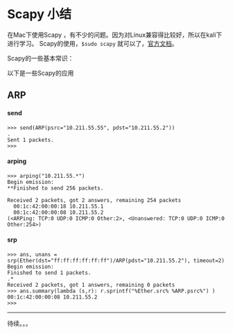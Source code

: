 # Scapy 小结

在Mac下使用Scapy ，有不少的问题。因为对Linux兼容得比较好，所以在kali下进行学习。
Scapy的使用，`$sudo scapy` 就可以了，[官方文档](http://www.secdev.org/projects/scapy/doc/installation.html)。

Scapy的一些基本常识：

以下是一些Scapy的应用
## ARP
#### send
```
>>> send(ARP(psrc="10.211.55.55", pdst="10.211.55.2"))
.
Sent 1 packets.
>>>
```
#### arping
```
>>> arping("10.211.55.*")
Begin emission:
**Finished to send 256 packets.

Received 2 packets, got 2 answers, remaining 254 packets
  00:1c:42:00:00:18 10.211.55.1
  00:1c:42:00:00:08 10.211.55.2
(<ARPing: TCP:0 UDP:0 ICMP:0 Other:2>, <Unanswered: TCP:0 UDP:0 ICMP:0 Other:254>)
```
#### srp
```
>>> ans, unans = srp(Ether(dst="ff:ff:ff:ff:ff:ff")/ARP(pdst="10.211.55.2"), timeout=2)
Begin emission:
Finished to send 1 packets.
.*
Received 2 packets, got 1 answers, remaining 0 packets
>>> ans.summary(lambda (s,r): r.sprintf("%Ether.src% %ARP.psrc%") )
00:1c:42:00:00:08 10.211.55.2
>>>
```

---
待续。。。

